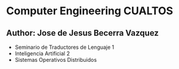 # Computer Engineering CUALTOS #
## Author: Jose de Jesus Becerra Vazquez ##
* Seminario de Traductores de Lenguaje 1
* Inteligencia Artificial 2
* Sistemas Operativos Distribuidos